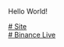 Hello World!

<a href="https://drgemoy.github.io/babyalien.github.io"># Site</a>
</br>
<a href="https://www.binance.me/id/live/u/27177728"># Binance Live</a>
